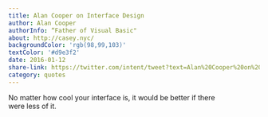 ```yaml
---
title: Alan Cooper on Interface Design
author: Alan Cooper
authorInfo: “Father of Visual Basic"
about: http://casey.nyc/
backgroundColor: 'rgb(98,99,103)'
textColor: '#d9e3f2'
date: 2016-01-12
share-link: https://twitter.com/intent/tweet?text=Alan%20Cooper%20on%20interface%20design%20pic.twitter.com%2FBYKAHSQPFX&source=webclient
category: quotes
---
```


No matter how cool your interface is, it would be better if there were&nbsp;less&nbsp;of&nbsp;it.